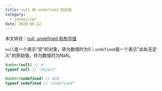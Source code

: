```yaml
---
title: null 和 undefined 的区别
category:
  - javascript
date: 2020-06-22
---
```


本文转自：[null, undefined 和布尔值](https://wangdoc.com/javascript/types/null-undefined-boolean.html)

`null`是一个表示“空”的对象，转为数值时为0；`undefined`是一个表示"此处无定义"的原始值，转为数值时为NaN。

```js
Number(null) // 0
typeof null // "object"

Number(undefined) // NaN
typeof undefined // "undefined"
```
